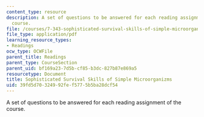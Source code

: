 ```yaml
---
content_type: resource
description: A set of questions to be answered for each reading assignment of the
  course.
file: /courses/7-343-sophisticated-survival-skills-of-simple-microorganisms-spring-2008/39fd5d70324992fef5775b5ba28dcf54_7_343_lecqs.pdf
file_type: application/pdf
learning_resource_types:
- Readings
ocw_type: OCWFile
parent_title: Readings
parent_type: CourseSection
parent_uid: bf169a23-7d5b-cf85-b3dc-827b87e869a5
resourcetype: Document
title: Sophisticated Survival Skills of Simple Microorganizms
uid: 39fd5d70-3249-92fe-f577-5b5ba28dcf54
---
```

A set of questions to be answered for each reading assignment of the course.